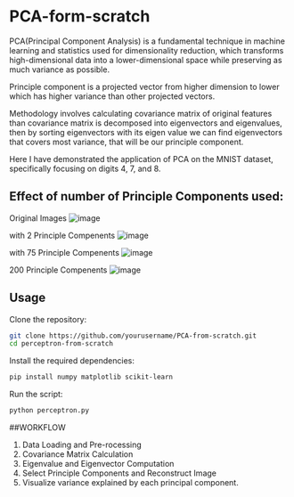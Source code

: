 # PCA-form-scratch
PCA(Principal Component Analysis) is a fundamental technique in machine learning and statistics used for dimensionality reduction, which transforms high-dimensional data into a lower-dimensional space while preserving as much variance as possible.

Principle component is a projected vector from higher dimension to lower which has higher variance than other projected vectors.

Methodology involves calculating covariance matrix of original features than covariance matrix is decomposed into eigenvectors and eigenvalues, then by sorting eigenvectors with its eigen value we can find eigenvectors that covers most variance, that will be our principle component.

Here I have demonstrated the application of PCA on the MNIST dataset, specifically focusing on digits 4, 7, and 8.

## Effect of number of Principle Components used:
Original Images
![image](https://github.com/user-attachments/assets/748add84-be3e-4650-bb07-25c933201d00)

with 2 Principle Compenents
![image](https://github.com/user-attachments/assets/c7e52355-4f67-4be6-8369-6ced227858f6)

with 75 Principle Compenents
![image](https://github.com/user-attachments/assets/096428b4-9173-431f-89da-648f361858c9)

200 Principle Compenents
![image](https://github.com/user-attachments/assets/05a4b188-a58a-4cb3-96a5-dada9102fb2b)


## Usage

Clone the repository:
```bash
git clone https://github.com/yourusername/PCA-from-scratch.git
cd perceptron-from-scratch
```

Install the required dependencies:
```bash
pip install numpy matplotlib scikit-learn
```

Run the script:
```bash
python perceptron.py
```

##WORKFLOW
1. Data Loading and Pre-rocessing
2. Covariance Matrix Calculation
3. Eigenvalue and Eigenvector Computation
4. Select Principle Components and Reconstruct Image
5. Visualize variance explained by each principal component.
